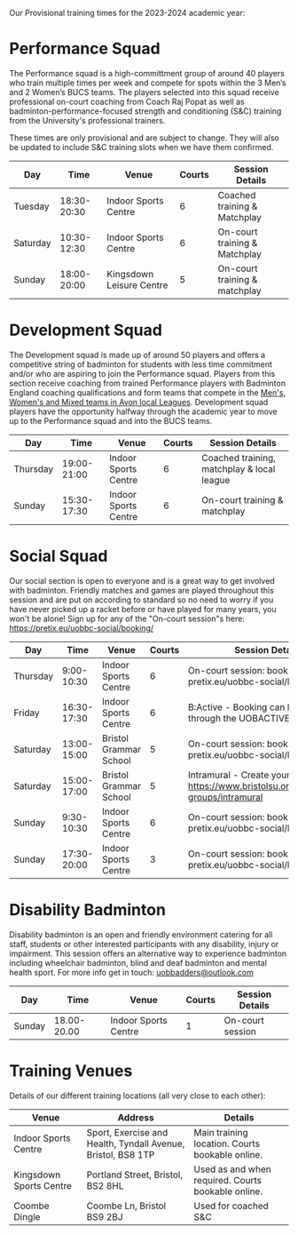 Our Provisional training times for the 2023-2024 academic year:  

# Performance Squad

The Performance squad is a high-committment group of around 40 players who train multiple times per week and compete for spots within the 3 Men’s and 2 Women’s BUCS teams. The players selected into this squad receive professional on-court coaching from Coach Raj Popat as well as badminton-performance-focused strength and conditioning (S&C) training from the University's professional trainers.

These times are only provisional and are subject to change. They will also be updated to include S&C training slots when we have them confirmed.

Day | Time | Venue | Courts | Session Details
--- | --- | --- | --- | ---
Tuesday | 18:30-20:30 | Indoor Sports Centre | 6 | Coached training & Matchplay
Saturday | 10:30-12:30 | Indoor Sports Centre | 6 | On-court training & Matchplay
Sunday | 18:00-20:00 | Kingsdown Leisure Centre | 5 | On-court training & matchplay

# Development Squad

The Development squad is made up of around 50 players and offers a competitive string of badminton for students with less time commitment and/or who are aspiring to join the Performance squad. Players from this section receive coaching from trained Performance players with Badminton England coaching qualifications and form teams that compete in the [Men's, Women's and Mixed teams in Avon local Leagues](https://www.avonba.org/). Development squad players have the opportunity halfway through the academic year to move up to the Performance squad and into the BUCS teams.

Day | Time | Venue | Courts | Session Details
--- | --- | --- | --- | ---
Thursday | 19:00-21:00 | Indoor Sports Centre | 6 | Coached training, matchplay & local league
Sunday | 15:30-17:30 | Indoor Sports Centre | 6 | On-court training & matchplay

# Social Squad

Our social section is open to everyone and is a great way to get involved with badminton. Friendly matches and games are played throughout this session and are put on according to standard so no need to worry if you have never picked up a racket before or have played for many years, you won't be alone! Sign up for any of the "On-court session"s here: https://pretix.eu/uobbc-social/booking/

Day | Time | Venue | Courts | Session Details
--- | --- | --- | --- | ---
Thursday | 9:00-10:30 | Indoor Sports Centre | 6 | On-court session: book via pretix.eu/uobbc-social/booking/
Friday | 16:30-17:30 | Indoor Sports Centre | 6 | B:Active - Booking can be made through the UOBACTIVE App
Saturday | 13:00-15:00 | Bristol Grammar School | 5 | On-court session: book via pretix.eu/uobbc-social/booking/
Saturday | 15:00-17:00 | Bristol Grammar School | 5 | Intramural - Create your team here: https://www.bristolsu.org.uk/student-groups/intramural
Sunday | 9:30-10:30 | Indoor Sports Centre | 6 | On-court session: book via pretix.eu/uobbc-social/booking/
Sunday | 17:30-20:00 | Indoor Sports Centre | 3 | On-court session: book via pretix.eu/uobbc-social/booking/

# Disability Badminton

Disability badminton is an open and friendly environment catering for all staff, students or other interested participants with any disability, injury or impairment. This session offers an alternative way to experience badminton including wheelchair badminton, blind and deaf badminton and mental health sport. For more info get in touch: [uobbadders@outlook.com](mailto://uobbadders@outlook.com)

Day | Time | Venue | Courts | Session Details
--- | --- | --- | --- | ---
Sunday | 18.00-20.00 | Indoor Sports Centre | 1 | On-court session

# Training Venues

Details of our different training locations (all very close to each other):

Venue | Address | Details
--- | --- | ---
Indoor Sports Centre | Sport, Exercise and Health, Tyndall Avenue, Bristol, BS8 1TP | Main training location. Courts bookable online.
Kingsdown Sports Centre | Portland Street, Bristol, BS2 8HL | Used as and when required. Courts bookable online.
Coombe Dingle | Coombe Ln, Bristol BS9 2BJ | Used for coached S&C
